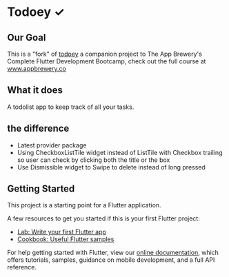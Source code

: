 # Todoey ✓

## Our Goal

This is a "fork" of [todoey](https://github.com/londonappbrewery/todoey-flutter) a companion project to The App Brewery's Complete Flutter Development Bootcamp, check out the full course at www.appbrewery.co

## What it does

A todolist app to keep track of all your tasks.

## the difference

- Latest provider package
- Using CheckboxListTile widget instead of ListTile with Checkbox trailing so user can check by clicking both the title or the box
- Use Dismissible widget to Swipe to delete instead of long pressed

## Getting Started

This project is a starting point for a Flutter application.

A few resources to get you started if this is your first Flutter project:

- [Lab: Write your first Flutter app](https://flutter.dev/docs/get-started/codelab)
- [Cookbook: Useful Flutter samples](https://flutter.dev/docs/cookbook)

For help getting started with Flutter, view our
[online documentation](https://flutter.dev/docs), which offers tutorials,
samples, guidance on mobile development, and a full API reference.
